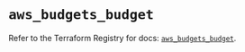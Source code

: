 # `aws_budgets_budget`

Refer to the Terraform Registry for docs: [`aws_budgets_budget`](https://registry.terraform.io/providers/hashicorp/aws/5.85.0/docs/resources/budgets_budget).
